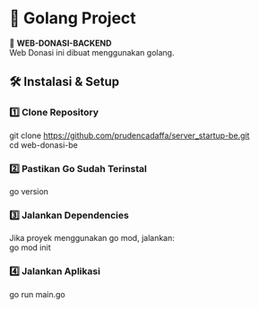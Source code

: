 # 🐹 Golang Project

🚀 **WEB-DONASI-BACKEND**  
Web Donasi ini dibuat menggunakan golang.
## 🛠️ **Instalasi & Setup**
### 1️⃣ **Clone Repository**
git clone https://github.com/prudencadaffa/server_startup-be.git <br>
cd web-donasi-be
### 2️⃣ Pastikan Go Sudah Terinstal ###
go version
### 3️⃣ Jalankan Dependencies ###
Jika proyek menggunakan go mod, jalankan:<br>
go mod init
### 4️⃣ Jalankan Aplikasi ###
go run main.go
